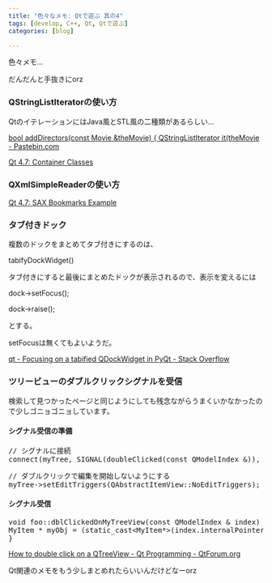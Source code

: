 ```yaml
---
title: "色々なメモ: Qtで遊ぶ 其の4"
tags: [develop, C++, Qt, Qtで遊ぶ]
categories: [blog]

---
```


色々メモ...

だんだんと手抜きにorz

### QStringListIteratorの使い方

QtのイテレーションにはJava風とSTL風の二種類があるらしい...

[bool addDirectors(const Movie &theMovie) { QStringListIterator it(theMovie - Pastebin.com][1]

 [1]: http://pastebin.com/3HZP6RUr

[Qt 4.7: Container Classes][2]

 [2]: http://doc.qt.nokia.com/latest/containers.html

### QXmlSimpleReaderの使い方

[Qt 4.7: SAX Bookmarks Example][3]

 [3]: http://doc.qt.nokia.com/stable/xml-saxbookmarks.html

### タブ付きドック

複数のドックをまとめてタブ付きにするのは、

tabifyDockWidget()

タブ付きにすると最後にまとめたドックが表示されるので、表示を変えるには

dock->setFocus();

dock->raise();

とする。

setFocusは無くてもよいようだ。

[qt - Focusing on a tabified QDockWidget in PyQt - Stack Overflow][4]

 [4]: http://stackoverflow.com/questions/1290882/focusing-on-a-tabified-qdockwidget-in-pyqt

### ツリービューのダブルクリックシグナルを受信

検索して見つかったページと同じようにしても残念ながらうまくいかなかったので少しゴニョゴニョしています。

#### シグナル受信の準備

<pre>// シグナルに接続
connect(myTree, SIGNAL(doubleClicked(const QModelIndex &)), this, SLOT(dblClickedOnMyTreeView(const QModelIndex &)));
</pre>

<pre>// ダブルクリックで編集を開始しないようにする
myTree-&gt;setEditTriggers(QAbstractItemView::NoEditTriggers);
</pre>

#### シグナル受信

<pre>void foo::dblClickedOnMyTreeView(const QModelIndex & index) {
MyItem * myObj = (static_cast&lt;MyItem*&gt;(index.internalPointer()))-&gt;child(index.row(), index.column());
}
</pre>

[How to double click on a QTreeView - Qt Programming - QtForum.org][5]

 [5]: http://www.qtforum.org/article/14999/how-to-double-click-on-a-qtreeview.html

Qt関連のメモをもう少しまとめれたらいいんだけどなーorz